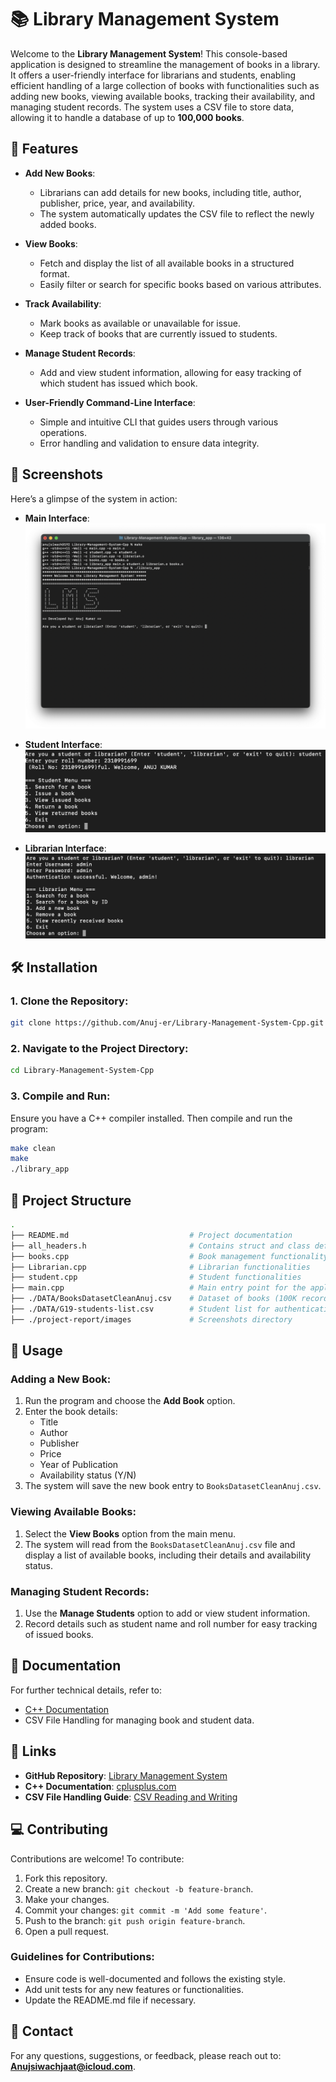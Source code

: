 
# 📚 Library Management System

Welcome to the **Library Management System**! This console-based application is designed to streamline the management of books in a library. It offers a user-friendly interface for librarians and students, enabling efficient handling of a large collection of books with functionalities such as adding new books, viewing available books, tracking their availability, and managing student records. The system uses a CSV file to store data, allowing it to handle a database of up to **100,000 books**.

## 🚀 Features

- **Add New Books**: 
  - Librarians can add details for new books, including title, author, publisher, price, year, and availability.
  - The system automatically updates the CSV file to reflect the newly added books.

- **View Books**: 
  - Fetch and display the list of all available books in a structured format.
  - Easily filter or search for specific books based on various attributes.

- **Track Availability**: 
  - Mark books as available or unavailable for issue.
  - Keep track of books that are currently issued to students.

- **Manage Student Records**: 
  - Add and view student information, allowing for easy tracking of which student has issued which book.

- **User-Friendly Command-Line Interface**: 
  - Simple and intuitive CLI that guides users through various operations.
  - Error handling and validation to ensure data integrity.

## 📸 Screenshots

Here’s a glimpse of the system in action:

- **Main Interface**:  
  ![Main Interface](./project-report/images/interface.png)

- **Student Interface**:  
  ![Student Interface](./project-report/images/student.png)

- **Librarian Interface**:  
  ![Librarian Interface](./project-report/images/librarian.png)

## 🛠️ Installation

### 1. Clone the Repository:

```bash
git clone https://github.com/Anuj-er/Library-Management-System-Cpp.git
```

### 2. Navigate to the Project Directory:

```bash
cd Library-Management-System-Cpp
```

### 3. Compile and Run:

Ensure you have a C++ compiler installed. Then compile and run the program:

```bash
make clean
make
./library_app
```

## 📂 Project Structure

```bash
.
├── README.md                           # Project documentation
├── all_headers.h                       # Contains struct and class definitions
├── books.cpp                           # Book management functionality
├── Librarian.cpp                       # Librarian functionalities
├── student.cpp                         # Student functionalities
├── main.cpp                            # Main entry point for the application
├── ./DATA/BooksDatasetCleanAnuj.csv    # Dataset of books (100K records)
├── ./DATA/G19-students-list.csv        # Student list for authentication
├── ./project-report/images             # Screenshots directory
```

## 📝 Usage

### Adding a New Book:

1. Run the program and choose the **Add Book** option.
2. Enter the book details:
   - Title
   - Author
   - Publisher
   - Price
   - Year of Publication
   - Availability status (Y/N)
3. The system will save the new book entry to `BooksDatasetCleanAnuj.csv`.

### Viewing Available Books:

1. Select the **View Books** option from the main menu.
2. The system will read from the `BooksDatasetCleanAnuj.csv` file and display a list of available books, including their details and availability status.

### Managing Student Records:

1. Use the **Manage Students** option to add or view student information.
2. Record details such as student name and roll number for easy tracking of issued books.

## 📜 Documentation

For further technical details, refer to:

- [C++ Documentation](https://cplusplus.com/)
- CSV File Handling for managing book and student data.

## 🔗 Links

- **GitHub Repository**: [Library Management System](https://github.com/Anuj-er/Library-Management-System-Cpp)
- **C++ Documentation**: [cplusplus.com](https://cplusplus.com/)
- **CSV File Handling Guide**: [CSV Reading and Writing](https://www.geeksforgeeks.org/csv-file-handling-c/)

## 💻 Contributing

Contributions are welcome! To contribute:

1. Fork this repository.
2. Create a new branch: `git checkout -b feature-branch`.
3. Make your changes.
4. Commit your changes: `git commit -m 'Add some feature'`.
5. Push to the branch: `git push origin feature-branch`.
6. Open a pull request.

### Guidelines for Contributions:

- Ensure code is well-documented and follows the existing style.
- Add unit tests for any new features or functionalities.
- Update the README.md file if necessary.

## 📧 Contact

For any questions, suggestions, or feedback, please reach out to: **Anujsiwachjaat@icloud.com**.
```
